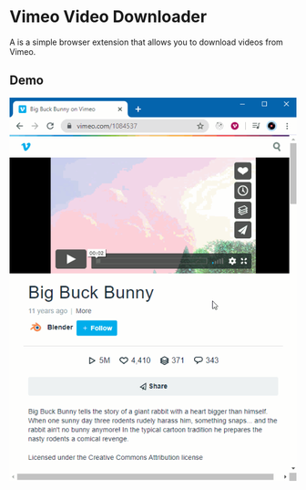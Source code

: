 # Vimeo Video Downloader
 A is a simple browser extension that allows you to download videos from Vimeo.

## Demo
<p align="center">
  <img src="./images/vvd_1.gif?raw=true" width=auto title="Vimeo Video Downloader">
</p>
